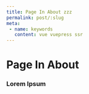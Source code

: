 ```yaml
---
title: Page In About zzz
permalink: post/:slug
meta:
 - name: keywords
   content: vue vuepress ssr
---
```

# Page In About

### Lorem Ipsum